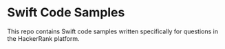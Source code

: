 # Swift Code Samples
This repo contains Swift code samples written specifically for questions in the HackerRank platform. 
